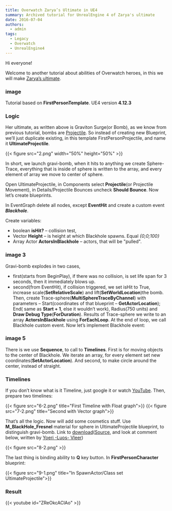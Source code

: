 ```yaml
---
title: Overwatch Zarya’s Ultimate in UE4
summary: Archived tutorial for UnrealEngine 4 of Zarya's ultimate  
date: 2016-07-04
authors:
  - admin
tags:
  - Legacy
  - Overwatch
  - UnrealEngine4
---
```


Hi everyone!

Welcome to another tutorial about abilities of Overwatch heroes, in this we will make [Zarya’s ultimate](https://overwatch.wikia.com/wiki/Zarya).

### image

Tutorial based on **FirstPersonTemplate**.
UE4 version **4.12.3**

### Logic

Her ultimate, as written above is Graviton Surge(or Bomb), as we know from previous tutorial, bombs are [Projectile](/post/legacy/overwatch-genjii). So instead of creating new Blueprint, we’ll just duplicate existing, in this template FirstPersonProjectile, and name it **UltimateProjectile**.

{{< figure src="2.png" width="50%" height="50%" >}}

In short, we launch gravi-bomb, when it hits to anything we create Sphere-Trace, everything that is inside of sphere is written to the array, and every element of array we move to center of sphere.

Open UltimateProjectile, in Components select **Projectile**(or Projectile Movement), in Details/Projectile Bounces uncheck **Should Bounce**. Now let’s create blueprints.

In EventGraph delete all nodes, except **EventHit** and create a custom event ***Blackhole***.

Create variables:
- boolean **isHit?** – collision test,
- Vector **Height** – is height at which Blackhole spawns. Equal *{0;0;100}*
- Array Actor **ActorsInBlackhole** – actors, that will be "pulled".

### image 3

Gravi-bomb explodes in two cases,

- first(starts from BeginPlay), if there was no collision, is set life span for 3 seconds, then it immediately blows up.
- second(from EventHit), if collision triggered, we set isHit to True, increase scale(**SetRelativeScale**) and lift(**SetWorldLocation**)the bomb. Then, create Trace-sphere(**MultiSphereTraceByChannel**) with parameters – Start(coordinates of that blueprint – **GetActorLocation**); End( same as **Start + 1**, else it wouldn’t work), Radius(750 units) and **Draw Debug Type**(**ForDuration**). Results of Trace-sphere we write to an array **ActorsInBlackhole** using **ForEachLoop**. At the end of loop, we call Blackhole custom event.
Now let’s implement Blackhole event:

### image 5

There is we use **Sequence**, to call to **Timelines**. First is for moving objects to the center of Blackhole. We iterate an array, for every element set new coordinates(**SetActorLocation**). And second, to make circle around the center, instead of straight.

### Timelines

If you don’t know what is it Timeline, just google it or watch [YouTube](https://www.youtube.com/results?search_query=timeline+unreal+engine+4).
Then, prepare two timelines:

{{< figure src="6-2.png" title="First Timeline with Float graph">}}
{{< figure src="7-2.png" title="Second with Vector graph">}}

That’s all the logic. Now will add some cosmetics stuff. Use **M_BlackHole_Fresnel** material for sphere in UltimateProjectile blueprint, to distinguish gravi-bomb. Link to [download](https://www.dropbox.com/s/sbo40m3z703irb6/BlackHole.zip)([Source](https://www.youtube.com/watch?v=IkmDdL7b-4I), and look at comment below, written by [Yoeri -Luos- Vleer](https://www.youtube.com/user/vladderbeest))

{{< figure src="8-2.png" >}}

The last thing is binding ability to **Q** key button. In **FirstPersonCharacter** blueprint:

{{< figure src="9-1.png" title="In SpawnActor/Class set UltimateProjectile">}}

### Result
{{< youtube id="ZReOkcAClAo" >}}